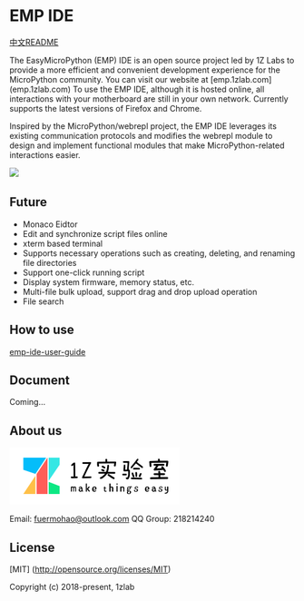 # EMP IDE
[中文README](https://github.com/Fuermohao/EMP-IDE/blob/master/README_CN.md)

The EasyMicroPython (EMP) IDE is an open source project led by 1Z Labs to provide a more efficient and convenient development experience for the MicroPython community. You can visit our website at [emp.1zlab.com] (emp.1zlab.com) To use the EMP IDE, although it is hosted online, all interactions with your motherboard are still in your own network. Currently supports the latest versions of Firefox and Chrome.

Inspired by the MicroPython/webrepl project, the EMP IDE leverages its existing communication protocols and modifies the webrepl module to design and implement functional modules that make MicroPython-related interactions easier.

![](http://src.1zlab.com/empide-guide/connected.png)

## Future

- Monaco Eidtor
- Edit and synchronize script files online
- xterm based terminal
- Supports necessary operations such as creating, deleting, and renaming file directories
- Support one-click running script
- Display system firmware, memory status, etc.
- Multi-file bulk upload, support drag and drop upload operation
- File search

## How to use

[emp-ide-user-guide](http://1zlab.com/doc/emp)


## Document

Coming...

## About us
![Logo](./static/image/logo.png)

Email: fuermohao@outlook.com
QQ Group: 218214240 

## License

[MIT] (http://opensource.org/licenses/MIT)

Copyright (c) 2018-present, 1zlab